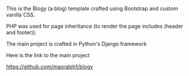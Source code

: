 This is the Blogy (a blog) template crafted using Bootstrap and custom vanilla CSS.

PHP was used for page inheritance (to render the page includes (header and footer)).

The main project is crafted in Python's Django framework

Here is the link to the main project

https://github.com/maxralph1/blogy
